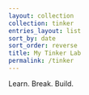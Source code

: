 ```yaml
---
layout: collection
collection: tinker
entries_layout: list
sort_by: date
sort_order: reverse
title: My Tinker Lab
permalink: /tinker
---
```

Learn. Break. Build.
